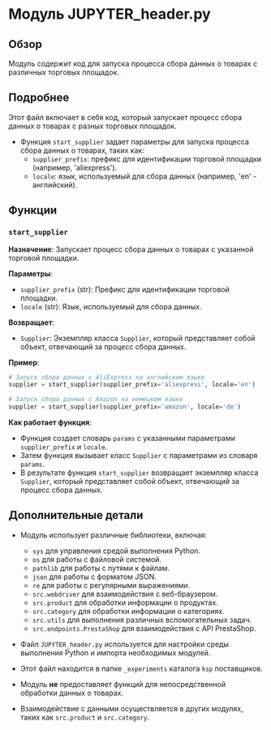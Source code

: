 # Модуль JUPYTER_header.py

## Обзор

Модуль содержит код для запуска процесса сбора данных о товарах с различных торговых площадок. 

## Подробнее

Этот файл включает в себя код, который запускает процесс сбора данных о товарах с разных торговых площадок.

- Функция `start_supplier` задает параметры для запуска процесса сбора данных о товарах, таких как:
    - `supplier_prefix`: префикс для идентификации торговой площадки (например, 'aliexpress').
    - `locale`: язык, используемый для сбора данных (например, 'en' - английский).


## Функции

### `start_supplier`

**Назначение**: Запускает процесс сбора данных о товарах с указанной торговой площадки.

**Параметры**:
- `supplier_prefix` (str): Префикс для идентификации торговой площадки. 
- `locale` (str): Язык, используемый для сбора данных.

**Возвращает**:
- `Supplier`: Экземпляр класса `Supplier`, который представляет собой объект, отвечающий за процесс сбора данных.

**Пример**:
```python
# Запуск сбора данных с AliExpress на английском языке
supplier = start_supplier(supplier_prefix='aliexpress', locale='en')

# Запуск сбора данных с Amazon на немецком языке
supplier = start_supplier(supplier_prefix='amazon', locale='de')
```

**Как работает функция**:
- Функция создает словарь `params` с указанными параметрами `supplier_prefix` и `locale`.
- Затем функция вызывает класс `Supplier` с параметрами из словаря `params`. 
- В результате функция `start_supplier` возвращает экземпляр класса `Supplier`, который представляет собой объект, отвечающий за процесс сбора данных.

##  Дополнительные детали

- Модуль использует различные библиотеки, включая:
    - `sys` для управления средой выполнения Python.
    - `os` для работы с файловой системой.
    - `pathlib` для работы с путями к файлам.
    - `json` для работы с форматом JSON.
    - `re` для работы с регулярными выражениями.
    - `src.webdriver` для взаимодействия с веб-браузером.
    - `src.product` для обработки информации о продуктах.
    - `src.category` для обработки информации о категориях.
    - `src.utils` для выполнения различных вспомогательных задач.
    - `src.endpoints.PrestaShop` для взаимодействия с API PrestaShop.

- Файл `JUPYTER_header.py` используется для настройки среды выполнения Python и импорта необходимых модулей.

- Этот файл находится в папке `_experiments` каталога `ksp` поставщиков.

- Модуль **не** предоставляет функций для непосредственной обработки данных о товарах. 
- Взаимодействие с данными осуществляется в других модулях, таких как `src.product` и `src.category`.